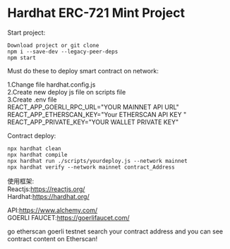 # Hardhat ERC-721 Mint Project

Start project:

```shell
Download project or git clone
npm i --save-dev --legacy-peer-deps
npm start
```


Must do these to deploy smart contract on network:
<p>
1.Change file hardhat.config.js<br/>
2.Create new deploy js file on scripts file<br/>
3.Create .env file<br/>
REACT_APP_GOERLI_RPC_URL="YOUR MAINNET API URL"<br/>
REACT_APP_ETHERSCAN_KEY="Your ETHERSCAN API KEY "<br/>
REACT_APP_PRIVATE_KEY="YOUR WALLET PRIVATE KEY"
</p>

Contract deploy:
```shell
npx hardhat clean
npx hardhat compile
npx hardhat run ./scripts/yourdeploy.js --network mainnet
npx hardhat verify --network mainnet contract_Address
```
使用框架:<br/>
Reactjs:https://reactjs.org/ <br/>
Hardhat:https://hardhat.org/

API:https://www.alchemy.com/ <br/>
GOERLI FAUCET:https://goerlifaucet.com/

go etherscan goerli testnet search your contract address and you can see contract content on Etherscan!
